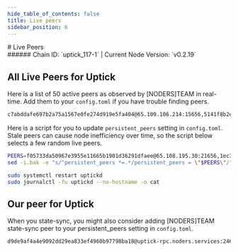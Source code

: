 ```yaml
---
hide_table_of_contents: false
title: Live peers
sidebar_position: 6
---
```


<div class="h1-with-icon icon-uptick">
# Live Peers
</div>
###### Chain ID: `uptick_117-1` | Current Node Version: `v0.2.19`

## All Live Peers for Uptick
Here is a list of 50 active peers as observed by [NODERS]TEAM in real-time. Add them to your `config.toml` if you have trouble finding peers.

```bash
c7abddafe697b2a75a1567e0fe274d919e5fa404@65.109.106.214:15656,5141f8b2e073690b6f1e5924cc036e730679a41c@37.27.13.56:20456,b6bc46b878b6d350f19f68be6f455bec5f72d7b8@65.109.34.34:26856,1ec3f0994e9846d9cde42a6c3e4232228ccb0e7e@65.109.53.24:35656,8fbfb8bff5d783df53b9ee95ab6b6e7ff708f280@65.108.134.215:32656,24d874ce678b3cc69f565b6f0b8a48abd765acf7@135.181.251.158:26656,f8453e776980486676164d35d0a89886bc075988@37.27.59.176:35656,39942977c007382f89e1e1c9aceec5d2500e2bbe@46.4.121.72:11556,3400822d9d44aca0c3f5ab5f3c5c1fc022c1507a@65.109.92.235:11096,fe0af5bc5f5d93bcaa31b387cda1d6ef353d851e@95.216.150.221:26656,f48ea96b2a4ee27c5b13b139b57776e5fa29cc5d@62.141.38.231:26656,86498ac0b664418ea3adcfe59bb98e59ef99aed8@195.3.221.154:21656,14ca9d73314dd519bc0b0be8511c88f85fe6873e@46.4.81.204:17656,90c0c03d27e5b4354bffb709d28340f2657ca1c7@138.201.121.185:26679,f5224d6a57ec518cd427732de1e1d55732e91640@138.201.21.62:15656,517d7d453dd116b1c2b990e5eb5ccc4a4bb4d00c@94.130.138.48:31656,bd2e1f218fde74045fbcff3fe36c467e7f05d7a3@198.244.165.50:21656,94b63fddfc78230f51aeb7ac34b9fb86bd042a77@142.132.134.181:30601,e8704845eaa0f3d39fcdc9c4065f3beb344384db@142.132.152.46:27656,1160d5e94fbce4f8ccabb0203344c673f3af3fb6@162.55.81.201:28656,de118eb4c05f303bd0475f2aeb2b7122fce8c997@51.79.77.103:13656,ee045c74c0678f1122650a3a5223923977cae1b3@65.109.93.152:30656,37e4491bd756cf0ae5281c6f0da4bdcefe723eba@135.181.109.175:15656,f7d2088f31ea5b0a172b66b3c5edabdfd18cd4e9@49.13.237.243:26656,6678934ba240c36d49a6129e7a31e3745f48b286@84.21.171.135:11556,038aca614e49ec4e5e3a06c875976a94c478cb09@65.108.195.29:21656,9ce22beafb710cda061dfebb14074a25ef3385b0@185.180.222.190:16656,2517558342880572d27a6a0bbd4990bf09cf913a@172.104.237.4:36656,0cba8f6d9de4a017c382f57e5389f0ad138605f4@144.76.74.73:15956,10a8aa914cd953da51a30dc58d25d92edde3e7f1@37.27.60.171:11558,f058de92328b5a1ac44f45a4cd96850ebbca85bd@185.144.99.248:26656,3cc4078d11820b25a4a262c4f29f63871f8b9055@47.245.80.34:26656,8e924a598a06e29c9f84a0d68b6149f1524c1819@141.95.111.100:26656,9a4ad031b93aacb3e1d08c7c258400ab1086c80b@65.108.107.226:20046,a47d80e1fd1df5a2046b0a9e2b4764656de2495c@176.126.84.98:10656,5e5f399cc9dd01ec44f0af2b1bba1440d5ecf994@37.27.131.251:35656,f05733da50967e3955e11665b1901d36291dfaee@65.108.195.30:21656,3c40625cd7a8da2f27b178c1e69bcf2f1d4261a4@65.108.232.168:34656,e88413ee7153be8a9053165a60ad55492a8e300a@65.109.94.250:29656,b2bcb66f270153791b19e16ff23ddfec096f7097@142.132.202.50:41656,ad07fc7c895d867bb1ccb97e71f26ba1a9cff1e7@65.109.18.169:15956,e55e1a960c20187910ed90c13faaa2e64f265924@46.4.88.80:11556,446de8c68b97e25bb48e8460eae8f0eb49aa5d62@46.4.55.46:21656,7a320021212d346a7e8bfd5926feb4b307e7f69b@5.9.147.22:26556,e71bae28852a0b603f7360ec17fe91e7f065f324@142.132.253.112:35656,d3107602737ec267cd963672d14068b4f30fc633@213.239.207.175:26651,446a4b3a6dcfc8f6c55dc02ce49e98936a713920@176.9.92.135:60756,8ef5753cf3feba8f931ca771575d353556073e81@194.163.172.190:26656,170397e75ca2b0f4e9f3b1bb5d0d23f9b10f01c7@5.9.74.187:30597,44be8915bdcdae63fdd35157c7b7a269c768aa70@135.181.210.171:3156
```

Here is a script for you to update `persistent_peers` setting in `config.toml`. Stale peers can cause node inefficiency over time, so the script below selects a few random live peers.

```bash
PEERS=f05733da50967e3955e11665b1901d36291dfaee@65.108.195.30:21656,1ec3f0994e9846d9cde42a6c3e4232228ccb0e7e@65.109.53.24:35656,94b63fddfc78230f51aeb7ac34b9fb86bd042a77@142.132.134.181:30601,e8704845eaa0f3d39fcdc9c4065f3beb344384db@142.132.152.46:27656,bd2e1f218fde74045fbcff3fe36c467e7f05d7a3@198.244.165.50:21656
sed -i.bak -e "s/^persistent_peers *=.*/persistent_peers = \"$PEERS\"/" ~/.uptickd/config/config.toml

sudo systemctl restart uptickd
sudo journalctl -fu uptickd --no-hostname -o cat
```

## Our peer for Uptick
When you state-sync, you might also consider adding [NODERS]TEAM state-sync peer to your persistent_peers setting in `config.toml`.

```bash
d9de9af4a4e9092dd29ea833ef4960b97798ba18@uptick-rpc.noders.services:24656
```
